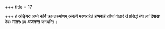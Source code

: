 +++
title = 17

+++
हे **अङ्गिरः** अग्ने **कविं** क्रान्तकर्माणम् **अमर्त्यं** मरणरहितं **हव्यवाहं** हविषां वोढारं **तं** प्रसिद्धं **त्वा** त्वां **देवासः** देवाः **मातरः** इव **अजनन्त** जनयन्ति ।